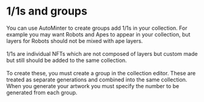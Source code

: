 # 1/1s and groups

You can use AutoMinter to create groups add 1/1s in your collection. For example you may want Robots and Apes to appear in your collection, but layers for Robots should not be mixed with ape layers.\
\
1/1s are individual NFTs which are not composed of layers but custom made but still should be added to the same collection.\
\
To create these, you must create a group in the collection editor. These are treated as separate generations and combined into the same collection. When you generate your artwork you must specify the number to be generated from each group.

